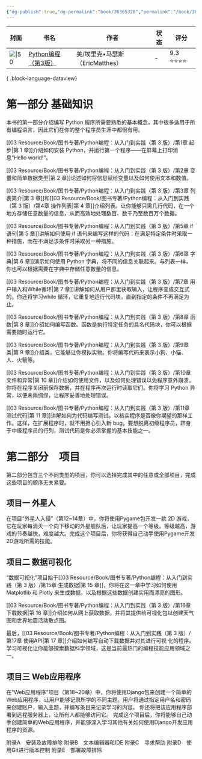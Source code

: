 ```yaml
---
{"dg-publish":true,"dg-permalink":"book/36365320","permalink":"/book/36365320/","metatags":{"description":"享誉全球的Python入门书，影响了超过250万读者。","og:site_name":"DavonOs","og:title":"Python编程（第3版）","og:type":"book","og:url":"https://zuji.eu.org/book/36365320","og:image":"https://weread-1258476243.file.myqcloud.com/weread/cover/90/YueWen_34336681/t6_YueWen_34336681.jpg","og:image:width":"50","og:image:alt":"bookcover"},"tags":["books/T工业技术/TP自动化技术、计算机技术"]}
---
```



| 封面                                                                                                          | 书名                                                         | 作者                     | 状态 | 评分       |
| ----------------------------------------------------------------------------------------------------------- | ---------------------------------------------------------- | ---------------------- | -- | -------- |
| ![\|50](https://weread-1258476243.file.myqcloud.com/weread/cover/90/YueWen_34336681/t6_YueWen_34336681.jpg) | [Python编程（第3版）](https://book.douban.com/subject/36365320/) | 美/埃里克•马瑟斯（EricMatthes） | \- | 9.3 ⭐⭐⭐⭐ |

{ .block-language-dataview}

# 第一部分 基础知识

本书的第一部分介绍编写 Python 程序所需要熟悉的基本概念，其中很多适用于所有编程语言，因此它们在你的整个程序员生涯中都很有用。

[[03 Resource/Book/图书专著/Python编程：从入门到实践（第 3 版）/第1章 起步\|第 1 章]]介绍如何安装 Python，并运行第一个程序——在屏幕上打印消息“Hello world!”。

[[03 Resource/Book/图书专著/Python编程：从入门到实践（第 3 版）/第2章 变量和简单数据类型\|第 2 章]]论述如何将信息赋给变量以及如何使用文本和数值。

[[03 Resource/Book/图书专著/Python编程：从入门到实践（第 3 版）/第3章 列表简介\|第 3 章]]和[[03 Resource/Book/图书专著/Python编程：从入门到实践（第 3 版）/第4章 操作列表\|第 4 章]]介绍列表。让你能够只需几行代码，在一个地方存储任意数量的信息，从而高效地处理数百、数千乃至数百万个数据。

[[03 Resource/Book/图书专著/Python编程：从入门到实践（第 3 版）/第5章 if语句\|第 5 章]]讲解如何使用 if 语句来编写这样的代码：在满足特定条件时采取一种措施，而在不满足该条件时采取另一种措施。

[[03 Resource/Book/图书专著/Python编程：从入门到实践（第 3 版）/第6章 字典\|第 6 章]]演示如何使用 Python 字典，将不同的信息关联起来。与列表一样，你也可以根据需要在字典中存储任意数量的信息。

[[03 Resource/Book/图书专著/Python编程：从入门到实践（第 3 版）/第7章 用户输入和While循环\|第 7 章]]讲解如何从用户那里获取输入，让程序变成交互式的。你还将学习while 循环，它重复地运行代码块，直到指定的条件不再满足为止。

[[03 Resource/Book/图书专著/Python编程：从入门到实践（第 3 版）/第8章 函数\|第 8 章]]介绍如何编写函数。函数是执行特定任务的具名代码块，你可以根据需要随时运行它。

[[03 Resource/Book/图书专著/Python编程：从入门到实践（第 3 版）/第9章 类\|第 9 章]]介绍类，它能够让你模拟实物。你将编写代码来表示小狗、小猫、人、火箭等。

[[03 Resource/Book/图书专著/Python编程：从入门到实践（第 3 版）/第10章 文件和异常\|第 10 章]]介绍如何使用文件，以及如何处理错误以免程序意外崩溃。你将在程序关闭前保存数据，并在程序再次运行时读取它们。你将学习 Python 异常，以便未雨绸缪，让程序妥善地处理错误。

[[03 Resource/Book/图书专著/Python编程：从入门到实践（第 3 版）/第11章 测试代码\|第 11 章]]讲解如何为代码编写测试，以核实程序是否像你期望的那样工作。这样，在扩展程序时，就不用担心引入新 bug。要想脱离初级程序员，跻身于中级程序员的行列，测试代码是你必须掌握的基本技能之一。

# 第二部分　项目

第二部分包含三个不同类型的项目，你可以选择完成其中的任意或全部项目，完成这些项目的顺序无关紧要。
## 项目一 外星人

在项目“外星人入侵”（第12~14章）中，你将使用Pygame包开发一款 2D 游戏，它在玩家每消灭一个向下移动的外星舰队后，让玩家提高一个等级。等级越高，游戏的节奏越快，难度越大。完成这个项目后，你将获得自己动手使用Pygame开发2D游戏所需的技能。

## 项目二 数据可视化

“数据可视化”项目始于[[03 Resource/Book/图书专著/Python编程：从入门到实践（第 3 版）/第15章 生成数据\|第 15 章]]，你将在这一章中学习如何使用 Matplotlib 和 Plotly 来生成数据，以及根据这些数据创建实用而漂亮的图形。

[[03 Resource/Book/图书专著/Python编程：从入门到实践（第 3 版）/第16章 下载数据\|第 16 章]]介绍如何从网上获取数据，并将其提供给可视化包以创建天气图和世界地震活动散点图。

最后，[[03 Resource/Book/图书专著/Python编程：从入门到实践（第 3 版）/第17章 使用API\|第 17 章]]介绍如何编写自动下载数据并对其进行可视 化的程序。学习可视化让你能够探索数据科学领域，这是当前最热门的编程技能应用领域之一。

## 项目三 Web应用程序

在“Web应用程序”项目（第18~20章）中，你将使用Django包来创建一个简单的Web应用程序，让用户能够记录所学的不同主题。用户将通过指定用户名和密码来创建账户，输入主题，并编写条目来记录学习的内容。 你还将把该应用程序部署到远程服务器上，让所有人都能够访问它。
完成这个项目后，你将能够自己动手创建简单的Web应用程序，并能够深入学习其他有关如何使用Django开发应用程序的资源。


附录A　安装及故障排除
附录B　文本编辑器和IDE
附录C　寻求帮助
附录D　使用Git进行版本控制
附录E　部署故障排除
